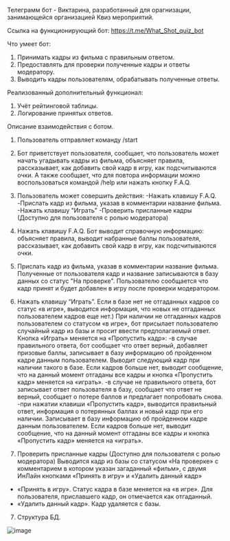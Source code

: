 Телеграмм бот - Виктарина, разработанный для орагнизации, занимающейся организацией Квиз мероприятий.

Ссылка на функционирующий бот:
https://t.me/What_Shot_quiz_bot

Что умеет бот:
1. Принимать кадры из фильма с правильным ответом.
2. Предоставлять для проверки полученные кадры и ответы модератору.
3. Выводить кадры пользователям, обрабатывать полученные ответы.

Реализованный дополнительный функционал:
1. Учёт рейтинговой таблицы.
2. Логирование принятых ответов.

Описание взаимодействия с ботом.
1. Пользователь отправляет команду /start
2. Бот приветствует пользователя, сообщает, что пользователь может начать
угадывать кадры из фильма, объясняет правила, рассказывает, как добавить свой кадр
в игру, как подсчитываются очки. А также сообщает, что для повтора информации можно 
воспользоваться командой /help или нажать кнопку F.A.Q.
3. Пользователь может совершить действия:
-Нажать клавишу F.A.Q.
-Прислать кадр из фильма, указав в комментарии название фильма.
-Нажать клавишу "Играть"
-Проверить присланные кадры (Доступно для пользователя с ролью модератора)

4. Нажать клавишу F.A.Q.
Бот выводит справочную информацию: объясняет правила, выводит набранные баллы пользователя,
 рассказывает, как добавить свой кадр в игру, как подсчитываются очки.

5. Прислать кадр из фильма, указав в комментарии название фильма.
Полученные от пользователя кадр и название записываются в базу данных со статус "На проверке".
Пользователю сообщается что кадр принят и будет добавлен в игру после проверки модератором.

6. Нажать клавишу “Играть”.
Если в базе нет не отгаданных кадров со статус «в игре», выводится информация, что новых не отгаданных пользователем кадров еще нет.)
При наличии не отгаданных кадров пользователем со статусом «в игре», бот присылает пользователю случайный кадр 
из базы и просит ввести предполагаемый ответ. Кнопка «Играть» меняется на «Пропустить кадр»:
-в случае правильного ответа, бот сообщает что ответ верный, добавляет призовые баллы, записывает в базу информацию об пройденном кадре данным пользователем. Выводит следующий кадр при наличии такого в базе. Если кадров больше нет, выводит сообщение, что на данный момент отгаданы все кадры и кнопка «Пропустить кадр» меняется на «играть».
-в случае не правильного ответа, бот записывает ответ пользователя в базу, сообщает что ответ не верный, сообщает о потере баллов и предлагает попробовать снова.
-при нажатии клавиши «Пропустить кадр», выводится правильный ответ, информация о потерянных баллах и новый кадр при его наличии. Записывает в базу информацию об пройденном кадре данным пользователем. Если кадров больше нет, выводит сообщение, что на данный момент отгаданы все кадры и кнопка «Пропустить кадр» меняется на «играть».
7. Проверить присланные кадры (Доступно для пользователя с ролью модератора)
Выводится кадр из базы со статусом «На проверке» с комментарием в котором указан загаданный «фильм», с двумя ИнЛайн кнопками «Принять в игру» и «Удалить данный кадр»
- «Принять в игру». Статус кадра в базе меняется на «в игре». Для пользователя, приславшего кадр, он отмечается как отгаданный.
- «Удалить данный кадр». Кадр удаляется с базы.

7. Структура БД.

![image](https://github.com/Virgusman/WhatShotbot/assets/113599394/da976f31-5710-4eaa-aea9-9b107888776d)


